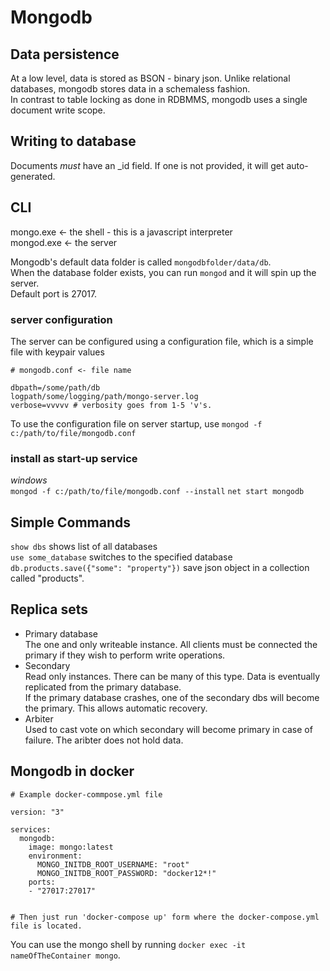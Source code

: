 # Mongodb

## Data persistence
At a low level, data is stored as BSON - binary json. Unlike relational databases, mongodb stores data in a schemaless fashion.  
In contrast to table locking as done in RDBMMS, mongodb uses a single document write scope.  

## Writing to database
Documents _must_ have an _id field. If one is not provided, it will get auto-generated.  


## CLI
mongo.exe <- the shell - this is a javascript interpreter  
mongod.exe <- the server  

Mongodb's default data folder is called `mongodbfolder/data/db`.  
When the database folder exists, you can run `mongod` and it will spin up the server.   
Default port is 27017.  

### server configuration
The server can be configured using a configuration file, which is a simple file with keypair values   
```
# mongodb.conf <- file name

dbpath=/some/path/db
logpath/some/logging/path/mongo-server.log
verbose=vvvvv # verbosity goes from 1-5 'v's.
```  

To use the configuration file on server startup, use `mongod -f c:/path/to/file/mongodb.conf`

### install as start-up service
_windows_   
`mongod -f c:/path/to/file/mongodb.conf --install`
`net start mongodb`  


## Simple Commands
`show dbs` shows list of all databases  
`use some_database` switches to the specified database  
`db.products.save({"some": "property"})` save json object in a collection called "products".  

## Replica sets
- Primary database  
    The one and only writeable instance. All clients must be connected the primary if they wish to perform write operations.  
- Secondary  
    Read only instances. There can be many of this type. Data is eventually replicated from the primary database.  
    If the primary database crashes, one of the secondary dbs will become the primary. This allows automatic recovery. 
- Arbiter  
    Used to cast vote on which secondary will become primary in case of failure. The aribter does not hold data.  


## Mongodb in docker

```
# Example docker-commpose.yml file

version: "3"

services:
  mongodb:
    image: mongo:latest
    environment:
      MONGO_INITDB_ROOT_USERNAME: "root"
      MONGO_INITDB_ROOT_PASSWORD: "docker12*!"
    ports:
    - "27017:27017"


# Then just run 'docker-compose up' form where the docker-compose.yml file is located.
```  

You can use the mongo shell by running `docker exec -it nameOfTheContainer mongo`.  
